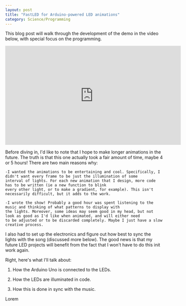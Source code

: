 ```yaml
---
layout: post
title: "FastLED for Arduino-powered LED animations"
category: Science/Programming
---
```


<script type="text/javascript"
    src="http://cdn.mathjax.org/mathjax/latest/MathJax.js?config=TeX-AMS-MML_HTMLorMML">
</script>


This blog post will walk through the development of the demo in the video below, with special focus on the programming. 

<iframe width="560" height="315" src="https://www.youtube.com/embed/1cJdcc_YAVk" frameborder="0" allowfullscreen></iframe>

Before diving in, I'd like to note that I hope to make longer animations in the future. 
The truth is that this one actually took a fair amount of time, maybe 4 or 5 hours! 
There are two main reasons why: 
    
    -I wanted the animations to be entertaining and cool. Specifically, I didn't want every frame to be just the illumination of some 
    interval of lights. For each new animation that I design, more code has to be written (ie a new function to blink
    every other light, or to make a gradient, for example). This isn't necessarily difficult, but it adds to the work.
    
    -I wrote the show! Probably a good hour was spent listening to the music and thinking of what patterns to display with
    the lights. Moreover, some ideas may seem good in my head, but not look as good as I'd like when animated, and will either need
    to be adjusted or to be discarded completely. Maybe I just have a slow creative process. 
    
I also had to set up the electronics and figure out how best to sync the lights with the song (discussed more below). 
The good news is that my future LED projects will benefit from the fact that I won't have to do this init work again. 

Right, here's what I'll talk about:

   1) How the Arduino Uno is connected to the LEDs.
   
   2) How the LEDs are illuminated in code.
   
   3) How this is done in sync with the music.
   
Lorem
